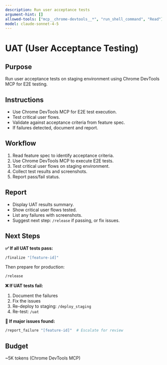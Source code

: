 ```yaml
---
description: Run user acceptance tests
argument-hint: []
allowed-tools: ["mcp__chrome-devtools__*", "run_shell_command", "Read"]
model: claude-sonnet-4-5
---
```


# UAT (User Acceptance Testing)

## Purpose
Run user acceptance tests on staging environment using Chrome DevTools MCP for E2E testing.

## Instructions
- Use Chrome DevTools MCP for E2E test execution.
- Test critical user flows.
- Validate against acceptance criteria from feature spec.
- If failures detected, document and report.

## Workflow
1. Read feature spec to identify acceptance criteria.
2. Use Chrome DevTools MCP to execute E2E tests.
3. Test critical user flows on staging environment.
4. Collect test results and screenshots.
5. Report pass/fail status.

## Report
- Display UAT results summary.
- Show critical user flows tested.
- List any failures with screenshots.
- Suggest next step: `/release` if passing, or fix issues.

## Next Steps

**✅ If all UAT tests pass:**
```bash
/finalize "[feature-id]"
```

Then prepare for production:
```bash
/release
```

**❌ If UAT tests fail:**
1. Document the failures
2. Fix the issues
3. Re-deploy to staging: `/deploy_staging`
4. Re-test: `/uat`

**🔴 If major issues found:**
```bash
/report_failure "[feature-id]"  # Escalate for review
```

## Budget
~5K tokens (Chrome DevTools MCP)
